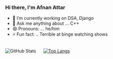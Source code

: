### Hi there, I'm Afnan Attar


- 🔭 I’m currently working on DSA, Django
- 💬 Ask me anything about ... C++ 
- 😄 Pronouns: ... he/him
- ⚡ Fun fact: .. Terrible at binge watching shows

<br>![GitHub Stats](https://github-readme-stats.vercel.app/api?username=afnan47&count_private=true&show_icons=true&theme=transparent)&nbsp;&nbsp;&nbsp;&nbsp;&nbsp;
[![Top Langs](https://github-readme-stats.vercel.app/api/top-langs/?username=afnan47&layout=compact&theme=transparent)](https://github.com/anuraghazra/github-readme-stats)
